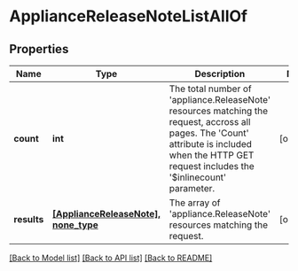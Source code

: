 # ApplianceReleaseNoteListAllOf

## Properties
Name | Type | Description | Notes
------------ | ------------- | ------------- | -------------
**count** | **int** | The total number of &#39;appliance.ReleaseNote&#39; resources matching the request, accross all pages. The &#39;Count&#39; attribute is included when the HTTP GET request includes the &#39;$inlinecount&#39; parameter. | [optional] 
**results** | [**[ApplianceReleaseNote], none_type**](ApplianceReleaseNote.md) | The array of &#39;appliance.ReleaseNote&#39; resources matching the request. | [optional] 

[[Back to Model list]](../README.md#documentation-for-models) [[Back to API list]](../README.md#documentation-for-api-endpoints) [[Back to README]](../README.md)


